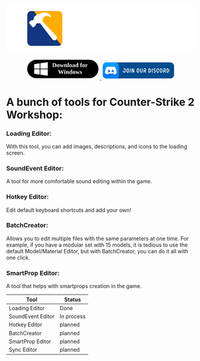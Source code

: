 
<p align="center">
    <a href="https://github.com/dertwist/Hammer5Tools">
        <img alt="header" src="readme/header_0.png" width="512">
    </a>
</p>


<p align="center">
    <a href="(https://github.com/dertwist/Hammer5Tools/releases/latest)">
        <img src="https://raw.githubusercontent.com/garlontas/buttons/main/buttons/150x44/windows-download.svg" width="196">
    </a>
    <a href="(https://discord.gg/JzcHMFbCEC)">
        <img src="readme/discord_header_0.png" width="196">
    </a>
</p>

# A bunch of tools for Counter-Strike 2 Workshop:
### Loading Editor:
With this tool, you can add images, descriptions, and icons to the loading screen.

### SoundEvent Editor:
A tool for more comfortable sound editing within the game.

### Hotkey Editor:
Edit default keyboard shortcuts and add your own!

### BatchCreator:
Allows you to edit multiple files with the same parameters at one time. For example, if you have a modular set with 15 models, it is tedious to use the default Model/Material Editor, but with BatchCreator, you can do it all with one click.

### SmartProp Editor:
A tool that helps with smartprops creation in the game.



| Tool | Status |
| ------ | ------ |
| Loading Editor | Done |
| SoundEvent Editor | In process |
| Hotkey Editor | planned |
| BatchCreator | planned |
| SmartProp Editor | planned |
| Sync Editor | planned |
